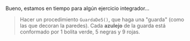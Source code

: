 Bueno, estamos en tiempo para algún ejercicio integrador...

> Hacer un procedimiento `GuardaDe5()`, que haga una "guarda" (como las que decoran la paredes). Cada **azulejo** de la guarda está conformado por 1 bolita verde, 5 negras y 9 rojas.